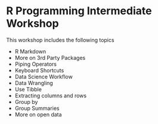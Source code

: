 # R Programming Intermediate Workshop

This workshop includes the following topics

- R Markdown
- More on 3rd Party Packages
- Piping Operators
- Keyboard Shortcuts
- Data Science Workflow
- Data Wrangling
- Use Tibble
- Extracting columns and rows
- Group by
- Group Summaries
- More on open data
